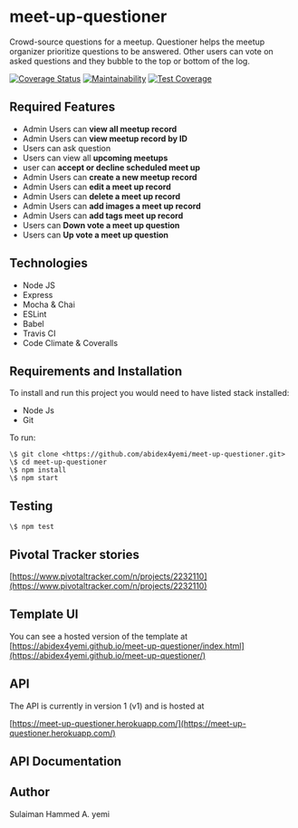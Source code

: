 # meet-up-questioner

Crowd-source questions for a meetup. Questioner helps the meetup organizer prioritize questions to be answered. Other users can vote on asked questions and they bubble to the top or bottom of the log.

[![Coverage Status](https://coveralls.io/repos/github/abidex4yemi/meet-up-questioner/badge.svg?branch=develop)](https://coveralls.io/github/abidex4yemi/meet-up-questioner?branch=develop)
[![Maintainability](https://api.codeclimate.com/v1/badges/e995e3f1445b7c33f792/maintainability)](https://codeclimate.com/github/abidex4yemi/meet-up-questioner/maintainability)
[![Test Coverage](https://api.codeclimate.com/v1/badges/e995e3f1445b7c33f792/test_coverage)](https://codeclimate.com/github/abidex4yemi/meet-up-questioner/test_coverage)

## Required Features

- Admin Users can **view all meetup record**
- Admin Users can **view meetup record by ID**
- Users can ask question
- Users can view all **upcoming meetups**
- user can **accept or decline scheduled meet up**
- Admin Users can **create a new meetup record**
- Admin Users can **edit a meet up record**
- Admin Users can **delete a meet up record**
- Admin Users can **add images a meet up record**
- Admin Users can **add tags meet up record**
- Users can **Down vote a meet up question**
- Users can **Up vote a meet up question**

## Technologies

- Node JS
- Express
- Mocha & Chai
- ESLint
- Babel
- Travis CI
- Code Climate & Coveralls

## Requirements and Installation

To install and run this project you would need to have listed stack installed:

- Node Js
- Git

To run:

```git
\$ git clone <https://github.com/abidex4yemi/meet-up-questioner.git>
\$ cd meet-up-questioner
\$ npm install
\$ npm start
```

## Testing

```npm
\$ npm test
```

## Pivotal Tracker stories

[https://www.pivotaltracker.com/n/projects/2232110](https://www.pivotaltracker.com/n/projects/2232110)

## Template UI

You can see a hosted version of the template at [https://abidex4yemi.github.io/meet-up-questioner/index.html](https://abidex4yemi.github.io/meet-up-questioner/)

## API

The API is currently in version 1 (v1) and is hosted at

[https://meet-up-questioner.herokuapp.com/](https://meet-up-questioner.herokuapp.com/)

## API Documentation

## Author

Sulaiman Hammed A. yemi